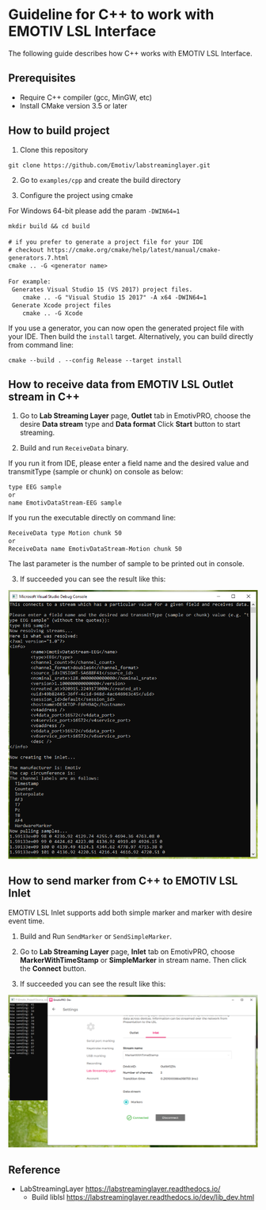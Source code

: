 # Guideline for C++ to work with EMOTIV LSL Interface

The following guide describes how C++ works with EMOTIV LSL Interface.

## Prerequisites
* Require C++ compiler (gcc, MinGW, etc)
* Install CMake version 3.5 or later

## How to build project

1. Clone this repository
```
git clone https://github.com/Emotiv/labstreaminglayer.git
```
    
2. Go to `examples/cpp` and create the build directory

3. Configure the project using cmake

For Windows 64-bit please add the param `-DWIN64=1`
```
mkdir build && cd build

# if you prefer to generate a project file for your IDE
# checkout https://cmake.org/cmake/help/latest/manual/cmake-generators.7.html
cmake .. -G <generator name>

For example: 
 Generates Visual Studio 15 (VS 2017) project files.
    cmake .. -G "Visual Studio 15 2017" -A x64 -DWIN64=1
 Generate Xcode project files
    cmake .. -G Xcode
```

If you use a generator, you can now open the generated project file with your IDE. Then build the `install` target.
Alternatively, you can build directly from command line: 
```
cmake --build . --config Release --target install
```

## How to receive data from EMOTIV LSL Outlet stream in C++

1. Go to **Lab Streaming Layer** page, **Outlet** tab in EmotivPRO, choose the desire **Data stream** type and **Data format** 
Click **Start** button to start streaming.

2. Build and run `ReceiveData` binary. 

If you run it from IDE, please enter a field name and the desired value and transmitType (sample or chunk) on console as below:

```
type EEG sample
or
name EmotivDataStream-EEG sample
```
If you run the executable directly on command line:
```
ReceiveData type Motion chunk 50
or 
ReceiveData name EmotivDataStream-Motion chunk 50
```
The last parameter is the number of sample to be printed out in console.

3. If succeeded you can see the result like this:
<p align="center">
  <img src="https://github.com/Emotiv/labstreaminglayer/blob/emotiv-lsl/docs/images/cpp-receivedata-result.png">
</p>

## How to send marker from C++ to EMOTIV LSL Inlet

EMOTIV LSL Inlet supports add both simple marker and marker with desire event time.

1. Build and Run `SendMarker` or `SendSimpleMarker`.

2. Go to **Lab Streaming Layer** page, **Inlet** tab on EmotivPRO, choose **MarkerWithTimeStamp** or **SimpleMarker** in stream name. Then click the **Connect** button.

3. If succeeded you can see the result like this:
<p align="center">
  <img src="https://github.com/Emotiv/labstreaminglayer/blob/emotiv-lsl/docs/images/cpp-sendmarker.png">
</p>

## Reference

* LabStreamingLayer https://labstreaminglayer.readthedocs.io/
  * Build liblsl https://labstreaminglayer.readthedocs.io/dev/lib_dev.html



